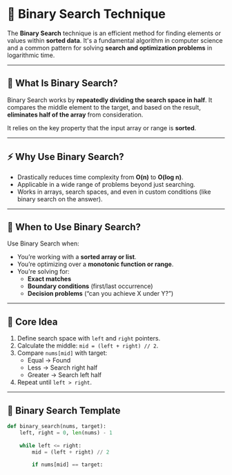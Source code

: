 # 🔎 Binary Search Technique

The **Binary Search** technique is an efficient method for finding elements or values within **sorted data**. It's a fundamental algorithm in computer science and a common pattern for solving **search and optimization problems** in logarithmic time.

---

## 📌 What Is Binary Search?

Binary Search works by **repeatedly dividing the search space in half**. It compares the middle element to the target, and based on the result, **eliminates half of the array** from consideration.

It relies on the key property that the input array or range is **sorted**.

---

## ⚡ Why Use Binary Search?

- Drastically reduces time complexity from **O(n)** to **O(log n)**.
- Applicable in a wide range of problems beyond just searching.
- Works in arrays, search spaces, and even in custom conditions (like binary search on the answer).

---

## 🎯 When to Use Binary Search?

Use Binary Search when:

- You’re working with a **sorted array or list**.
- You’re optimizing over a **monotonic function or range**.
- You're solving for:
  - **Exact matches**
  - **Boundary conditions** (first/last occurrence)
  - **Decision problems** (“can you achieve X under Y?”)

---

## 🧠 Core Idea

1. Define search space with `left` and `right` pointers.
2. Calculate the middle: `mid = (left + right) // 2`.
3. Compare `nums[mid]` with target:
   - Equal → Found
   - Less → Search right half
   - Greater → Search left half
4. Repeat until `left > right`.

---

## 🧩 Binary Search Template

```python
def binary_search(nums, target):
    left, right = 0, len(nums) - 1
    
    while left <= right:
        mid = (left + right) // 2
        
        if nums[mid] == target:

